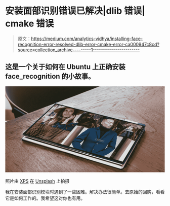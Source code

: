 # 安装面部识别错误已解决|dlib 错误| cmake 错误

> 原文：<https://medium.com/analytics-vidhya/installing-face-recognition-error-resolved-dlib-error-cmake-error-ca000947c8cd?source=collection_archive---------1----------------------->

## 这是一个关于如何在 Ubuntu 上正确安装 face_recognition 的小故事。

![](img/8e8e4c41bf8146695b5962ba3354fe7c.png)

照片由 [XPS](https://unsplash.com/@xps?utm_source=unsplash&utm_medium=referral&utm_content=creditCopyText) 在 [Unsplash](/s/photos/technology?utm_source=unsplash&utm_medium=referral&utm_content=creditCopyText) 上拍摄

我在安装面部识别模块时遇到了一些困难。解决办法很简单。去原始的回购，看看它是如何工作的。我希望这对你也有用。